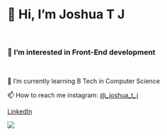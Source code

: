 <h1>👋 Hi, I’m Joshua T J</h1>
</br>
<h3>👀 I’m interested in Front-End development</h3></br>
<p>🌱 I’m currently learning B Tech in Computer Science</p>
<p>📫 How to reach me instagram: <a href="https://www.instagram.com/_joshua_t_j/">@_joshua_t_j</a></p>
<P> <a href="www.linkedin.com/in/joshua-t-j-68121b22a">LinkedIn</a></p>


<img src="https://github-readme-stats.vercel.app/api?username=Joshua-T-J&&show_icons=true&title_color=3985EE&icon_color=4D71F2&text_color=000000&bg_color=ffffff">
